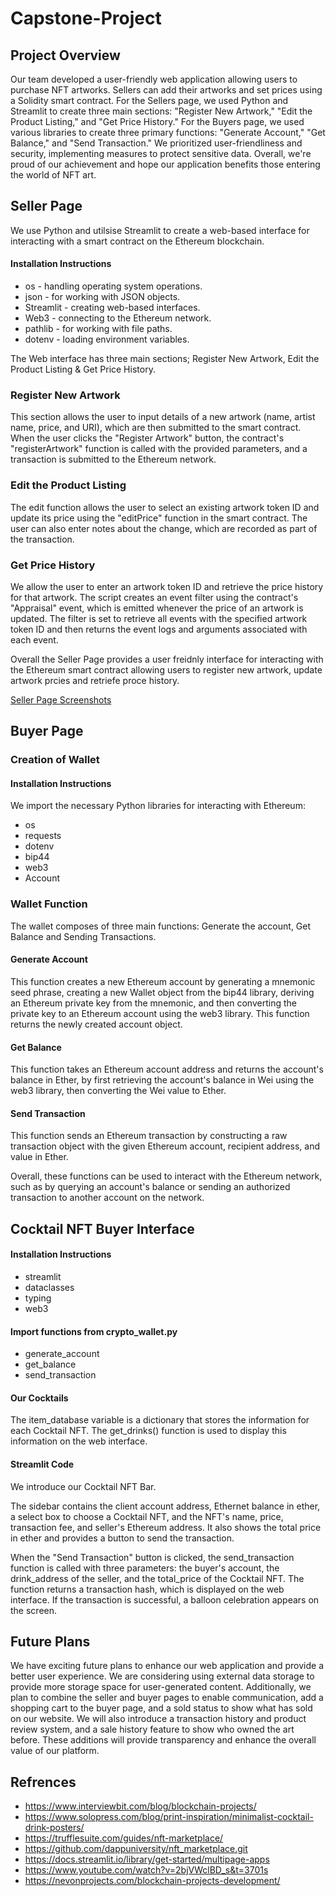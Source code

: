 # Capstone-Project

## Project Overview 

Our team developed a user-friendly web application allowing users to purchase NFT artworks. Sellers can add their artworks and set prices using a Solidity smart contract. For the Sellers page, we used Python and Streamlit to create three main sections: "Register New Artwork," "Edit the Product Listing," and "Get Price History." For the Buyers page, we used various libraries to create three primary functions: "Generate Account," "Get Balance," and "Send Transaction." We prioritized user-friendliness and security, implementing measures to protect sensitive data. Overall, we're proud of our achievement and hope our application benefits those entering the world of NFT art. 

## Seller Page 

We use Python and utilsise Streamlit to create a web-based interface for interacting with a smart contract on the Ethereum blockchain.

#### Installation Instructions

* os - handling operating system operations.
* json - for working with JSON objects.
* Streamlit - creating web-based interfaces.
* Web3 - connecting to the Ethereum network.
* pathlib - for working with file paths.
* dotenv - loading environment variables.

The Web interface has three main sections; Register New Artwork, Edit the Product Listing & Get Price History. 

### Register New Artwork

This section allows the user to input details of a new artwork (name, artist name, price, and URI), which are then submitted to the smart contract. When the user clicks the "Register Artwork" button, the contract's "registerArtwork" function is called with the provided parameters, and a transaction is submitted to the Ethereum network.

### Edit the Product Listing

The edit function allows the user to select an existing artwork token ID and update its price using the "editPrice" function in the smart contract. The user can also enter notes about the change, which are recorded as part of the transaction.

### Get Price History

We allow the user to enter an artwork token ID and retrieve the price history for that artwork. The script creates an event filter using the contract's "Appraisal" event, which is emitted whenever the price of an artwork is updated. The filter is set to retrieve all events with the specified artwork token ID and then returns the event logs and arguments associated with each event.

Overall the Seller Page provides a user freidnly interface for interacting with the Ethereum smart contract allowing users to register new artwork, update artwork prcies and retriefe proce history.

[Seller Page Screenshots](/Screenshots)

## Buyer Page 

### Creation of Wallet 

#### Installation Instructions

We import the necessary Python libraries for interacting with Ethereum:

* os 
* requests 
* dotenv 
* bip44 
* web3 
* Account

### Wallet Function 

The wallet composes of three main functions: Generate the account, Get Balance and Sending Transactions.

#### Generate Account 

This function creates a new Ethereum account by generating a mnemonic seed phrase, creating a new Wallet object from the bip44 library, deriving an Ethereum private key from the mnemonic, and then converting the private key to an Ethereum account using the web3 library. This function returns the newly created account object.

#### Get Balance 

This function takes an Ethereum account address and returns the account's balance in Ether, by first retrieving the account's balance in Wei using the web3 library, then converting the Wei value to Ether. 

#### Send Transaction 

This function sends an Ethereum transaction by constructing a raw transaction object with the given Ethereum account, recipient address, and value in Ether.

Overall, these functions can be used to interact with the Ethereum network, such as by querying an account's balance or sending an authorized transaction to another account on the network.


## Cocktail NFT Buyer Interface 

#### Installation Instructions

* streamlit 
* dataclasses
* typing
* web3

#### Import functions from crypto_wallet.py

* generate_account
* get_balance
* send_transaction

#### Our Cocktails 

The item_database variable is a dictionary that stores the information for each Cocktail NFT. The get_drinks() function is used to display this information on the web interface.

#### Streamlit Code 

We introduce our Cocktail NFT Bar. 

The sidebar contains the client account address, Ethernet balance in ether, a select box to choose a Cocktail NFT, and the NFT's name, price, transaction fee, and seller's Ethereum address. It also shows the total price in ether and provides a button to send the transaction.

When the "Send Transaction" button is clicked, the send_transaction function is called with three parameters: the buyer's account, the drink_address of the seller, and the total_price of the Cocktail NFT. The function returns a transaction hash, which is displayed on the web interface. If the transaction is successful, a balloon celebration appears on the screen.


## Future Plans 
We have exciting future plans to enhance our web application and provide a better user experience. We are considering using external data storage to provide more storage space for user-generated content. Additionally, we plan to combine the seller and buyer pages to enable communication, add a shopping cart to the buyer page, and a sold status to show what has sold on our website. We will also introduce a transaction history and product review system, and a sale history feature to show who owned the art before. These additions will provide transparency and enhance the overall value of our platform.

## Refrences 

* https://www.interviewbit.com/blog/blockchain-projects/
* https://www.solopress.com/blog/print-inspiration/minimalist-cocktail-drink-posters/
* https://trufflesuite.com/guides/nft-marketplace/
* https://github.com/dappuniversity/nft_marketplace.git
* https://docs.streamlit.io/library/get-started/multipage-apps
* https://www.youtube.com/watch?v=2bjVWclBD_s&t=3701s
* https://nevonprojects.com/blockchain-projects-development/



